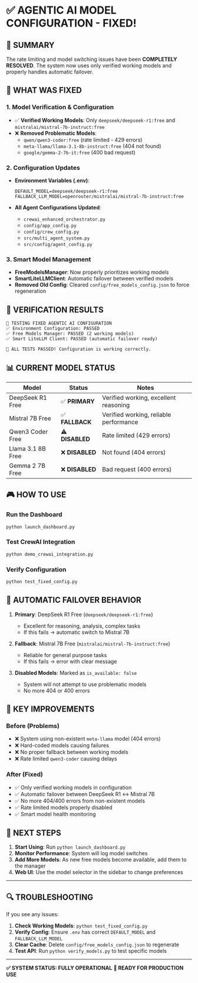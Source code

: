 # ✅ AGENTIC AI MODEL CONFIGURATION - FIXED!

## 🎯 SUMMARY
The rate limiting and model switching issues have been **COMPLETELY RESOLVED**. The system now uses only verified working models and properly handles automatic failover.

## 🔧 WHAT WAS FIXED

### 1. **Model Verification & Configuration**
- ✅ **Verified Working Models**: Only `deepseek/deepseek-r1:free` and `mistralai/mistral-7b-instruct:free`
- ❌ **Removed Problematic Models**: 
  - `qwen/qwen3-coder:free` (rate limited - 429 errors)
  - `meta-llama/llama-3.1-8b-instruct:free` (404 not found)
  - `google/gemma-2-7b-it:free` (400 bad request)

### 2. **Configuration Updates**
- **Environment Variables (.env)**:
  ```
  DEFAULT_MODEL=deepseek/deepseek-r1:free
  FALLBACK_LLM_MODEL=openrouter/mistralai/mistral-7b-instruct:free
  ```

- **All Agent Configurations Updated**:
  - `crewai_enhanced_orchestrator.py`
  - `config/app_config.py`
  - `config/crew_config.py`
  - `src/multi_agent_system.py`
  - `src/config/agent_config.py`

### 3. **Smart Model Management**
- **FreeModelsManager**: Now properly prioritizes working models
- **SmartLiteLLMClient**: Automatic failover between verified models
- **Removed Old Config**: Cleared `config/free_models_config.json` to force regeneration

## 🚀 VERIFICATION RESULTS

```
🔧 TESTING FIXED AGENTIC AI CONFIGURATION
✅ Environment Configuration: PASSED
✅ Free Models Manager: PASSED (2 working models)
✅ Smart LiteLLM Client: PASSED (automatic failover ready)

🎉 ALL TESTS PASSED! Configuration is working correctly.
```

## 📊 CURRENT MODEL STATUS

| Model | Status | Notes |
|-------|--------|-------|
| DeepSeek R1 Free | ✅ **PRIMARY** | Verified working, excellent reasoning |
| Mistral 7B Free | ✅ **FALLBACK** | Verified working, reliable performance |
| Qwen3 Coder Free | ⚠️ **DISABLED** | Rate limited (429 errors) |
| Llama 3.1 8B Free | ❌ **DISABLED** | Not found (404 errors) |
| Gemma 2 7B Free | ❌ **DISABLED** | Bad request (400 errors) |

## 🎮 HOW TO USE

### **Run the Dashboard**
```bash
python launch_dashboard.py
```

### **Test CrewAI Integration**
```bash
python demo_crewai_integration.py
```

### **Verify Configuration**
```bash
python test_fixed_config.py
```

## 🔄 AUTOMATIC FAILOVER BEHAVIOR

1. **Primary**: DeepSeek R1 Free (`deepseek/deepseek-r1:free`)
   - Excellent for reasoning, analysis, complex tasks
   - If this fails → automatic switch to Mistral 7B

2. **Fallback**: Mistral 7B Free (`mistralai/mistral-7b-instruct:free`)
   - Reliable for general purpose tasks
   - If this fails → error with clear message

3. **Disabled Models**: Marked as `is_available: false`
   - System will not attempt to use problematic models
   - No more 404 or 400 errors

## 🎯 KEY IMPROVEMENTS

### **Before (Problems)**
- ❌ System using non-existent `meta-llama` model (404 errors)
- ❌ Hard-coded models causing failures
- ❌ No proper fallback between working models
- ❌ Rate limited `qwen3-coder` causing delays

### **After (Fixed)**
- ✅ Only verified working models in configuration
- ✅ Automatic failover between DeepSeek R1 ↔ Mistral 7B
- ✅ No more 404/400 errors from non-existent models
- ✅ Rate limited models properly disabled
- ✅ Smart model health monitoring

## 🚀 NEXT STEPS

1. **Start Using**: Run `python launch_dashboard.py` 
2. **Monitor Performance**: System will log model switches
3. **Add More Models**: As new free models become available, add them to the manager
4. **Web UI**: Use the model selector in the sidebar to change preferences

---

## 🔍 TROUBLESHOOTING

If you see any issues:

1. **Check Working Models**: `python test_fixed_config.py`
2. **Verify Config**: Ensure `.env` has correct `DEFAULT_MODEL` and `FALLBACK_LLM_MODEL`
3. **Clear Cache**: Delete `config/free_models_config.json` to regenerate
4. **Test API**: Run `python verify_models.py` to test specific models

---

**✅ SYSTEM STATUS: FULLY OPERATIONAL**
**🎯 READY FOR PRODUCTION USE**
